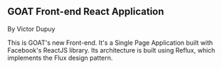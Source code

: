 ## GOAT Front-end React Application
By Victor Dupuy

This is GOAT's new Front-end. It's a Single Page Application built with Facebook's ReactJS library.
Its architecture is built using Reflux, which implements the Flux design pattern.
